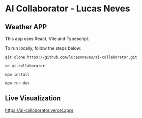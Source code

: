 
# AI Collaborator - Lucas Neves

## Weather APP

This app uses React, Vite and Typescript.

To run locally, follow the steps below:


```
git clone https://github.com/lucasoneves/ai-collaborator.git

cd ai-collaborator

npm install

npm run dev

```

## Live Visualization
https://ai-collaborator.vercel.app/